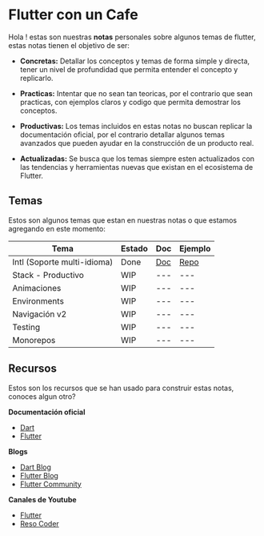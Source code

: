 # Flutter con un Cafe

Hola ! estas son nuestras **notas** personales sobre algunos temas de flutter, estas notas tienen el objetivo de ser:

- **Concretas:**
Detallar los conceptos y temas de forma simple y directa, tener un nivel de profundidad que permita entender el concepto y replicarlo.

- **Practicas:**
Intentar que no sean tan teoricas, por el contrario que sean practicas, con ejemplos claros y codigo que permita demostrar los conceptos.

- **Productivas:**
Los temas incluidos en estas notas no buscan replicar la documentación oficial, por el contrario detallar algunos temas avanzados que pueden ayudar en la construcción de un producto real.

- **Actualizadas:**
Se busca que los temas siempre esten actualizados con las tendencias y herramientas nuevas que existan en el ecosistema de Flutter.


## Temas
Estos son algunos temas que estan en nuestras notas o que estamos agregando en este momento:

|Tema | Estado | Doc | Ejemplo |
|-----|--------|-----|---------|
|Intl (Soporte multi-idioma) | Done | [Doc](https://milo2005.github.io/flutter-with-coffee/#/ui/intl) | [Repo](https://github.com/milo2005/flutter-with-coffee/tree/master/examples/internationalization)|
|Stack - Productivo | WIP | --- | ---|
|Animaciones | WIP | --- | --- |
|Environments | WIP | --- | --- |
|Navigación v2 | WIP | --- | --- |
|Testing | WIP | --- | ---|
|Monorepos | WIP | --- | --- |


## Recursos
Estos son los recursos que se han usado para construir estas notas, conoces algun otro?

**Documentación oficial**

- [Dart](https://dart.dev/)
- [Flutter](https://flutter.dev/)

**Blogs**
- [Dart Blog](https://medium.com/dartlang)
- [Flutter Blog](https://medium.com/flutter)
- [Flutter Community](https://medium.com/flutter-community)

**Canales de Youtube**
- [Flutter](https://www.youtube.com/c/flutterdev)
- [Reso Coder](https://www.youtube.com/c/ResoCoder)


